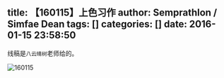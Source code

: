title: 【160115】上色习作
author: Semprathlon / Simfae Dean
tags: []
categories: []
date: 2016-01-15 23:58:50
---
线稿是`八云晴树`老师给的。

![160115](/blog/uploads/2016/01/160115.png)